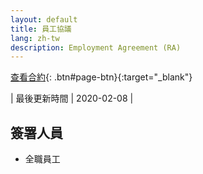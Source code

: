 ```yaml
---
layout: default
title: 員工協議
lang: zh-tw
description: Employment Agreement (RA)
---
```




[查看合約](){: .btn#page-btn}{:target="_blank"}

| 最後更新時間 | 2020-02-08 |

## 簽署人員

* 全職員工